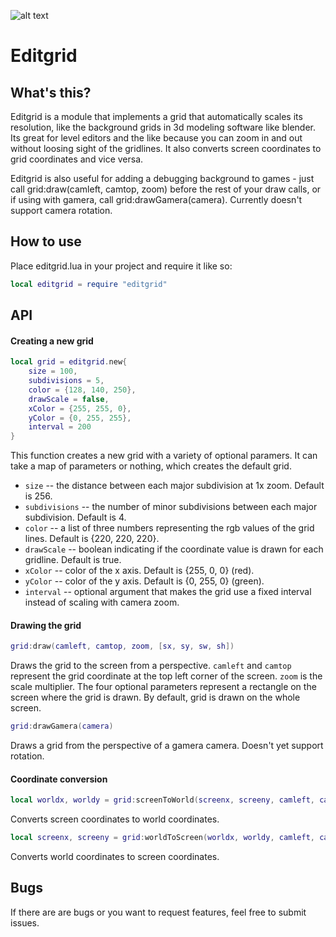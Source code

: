 ![alt text](https://github.com/bakpakin/Editgrid/raw/master/preview.gif)
# Editgrid

## What's this?
Editgrid is a module that implements a grid that automatically scales its resolution, like the background grids in 3d modeling software like blender.
Its great for level editors and the like because you can zoom in and out without loosing sight of the gridlines.
It also converts screen coordinates to grid coordinates and vice versa.

Editgrid is also useful for adding a debugging background to games - just call grid:draw(camleft, camtop, zoom)
before the rest of your draw calls, or if using with gamera, call grid:drawGamera(camera). Currently doesn't support camera rotation.

## How to use
Place editgrid.lua in your project and require it like so:
```lua
local editgrid = require "editgrid"
```

## API

#### Creating a new grid
```lua
local grid = editgrid.new{
    size = 100,
    subdivisions = 5,
    color = {128, 140, 250},
    drawScale = false,
    xColor = {255, 255, 0},
    yColor = {0, 255, 255},
    interval = 200
}
```
This function creates a new grid with a variety of optional paramers. It can take a map
of parameters or nothing, which creates the default grid.
* `size` -- the distance between each major subdivision at 1x zoom. Default is 256.
* `subdivisions` -- the number of minor subdivisions between each major subdivision. Default is 4.
* `color` -- a list of three numbers representing the rgb values of the grid lines. Default is {220, 220, 220}.
* `drawScale` -- boolean indicating if the coordinate value is drawn for each gridline. Default is true.
* `xColor` -- color of the x axis. Default is {255, 0, 0} (red).
* `yColor` -- color of the y axis. Default is {0, 255, 0} (green).
* `interval` -- optional argument that makes the grid use a fixed interval instead of scaling with camera zoom.

#### Drawing the grid
```lua
grid:draw(camleft, camtop, zoom, [sx, sy, sw, sh])
```
Draws the grid to the screen from a perspective. `camleft` and `camtop` represent the grid coordinate at the top left corner of the screen.
`zoom` is the scale multiplier. The four optional parameters represent a rectangle on the screen where the grid is drawn.
By default, grid is drawn on the whole screen.

```lua
grid:drawGamera(camera)
```
Draws a grid from the perspective of a gamera camera. Doesn't yet support rotation.

#### Coordinate conversion
```lua
local worldx, worldy = grid:screenToWorld(screenx, screeny, camleft, camtop, zoom, [sx, sy])
```
Converts screen coordinates to world coordinates.

```lua
local screenx, screeny = grid:worldToScreen(worldx, worldy, camleft, camtop, zoom, [sx, sy])
```
Converts world coordinates to screen coordinates.

## Bugs
If there are are bugs or you want to request features, feel free to submit issues.
